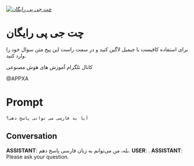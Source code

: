 
[![چت جی پی رایگان ](https://flow-prompt-covers.s3.us-west-1.amazonaws.com/icon/vintage/vint_8.png)]()
# چت جی پی رایگان  
برای استفاده کافیست با جیمیل لاگین کنید و در سمت راست این پیج متن سوال خود را وارد کنید.

کانال تلگرام آموزش های هوش مصنوعی 

@APPXA 

# Prompt

```
آیا به فارسی می توانی پاسخ دهی؟
```

## Conversation

**ASSISTANT**: بله، من می‌توانم به زبان فارسی پاسخ دهم.
**USER**: .
**ASSISTANT**: Please ask your question.


